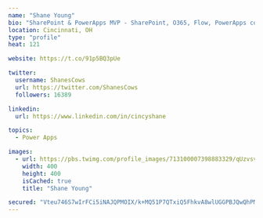 ```yaml
---
name: "Shane Young"
bio: "SharePoint & PowerApps MVP - SharePoint, O365, Flow, PowerApps consulting? @PowerApps911 | Pure Snark? You found it."
location: Cincinnati, OH
type: "profile"
heat: 121

website: https://t.co/91p5BQ3pUe

twitter:
  username: ShanesCows
  url: https://twitter.com/ShanesCows
  followers: 16389

linkedin:
  url: https://www.linkedin.com/in/cincyshane

topics:
  - Power Apps

images:
  - url: https://pbs.twimg.com/profile_images/713100007398883329/qUzvsvQ3_400x400.jpg
    width: 400
    height: 400
    isCached: true
    title: "Shane Young"

secured: "Vteu746S7wIrFCi5iNAJQPMOIX/k+MQ51P7QTxiQ5FhkvA8wlUGGPBJQwQhPMEAlWo8qyvdyJkTKmAu1Tn3xZblPEZVZ9603ql0vWO1QqPQRbGK/0YfhKemVEV2sPvxC3688zCnhp5hYa1t6CzohsC/Bz3s+711PPxfuY/U4sz+veL+Fy+clvAyIp2YtMs960+k6ZkVnFTAsnkiQ7GfgO7TUCODZYQjwSwjto9NxcKa0KsmGLo7GVZEVrIUO0wWpChrF4E3xJzpRdKZh5a1ZkSYjjhstJpaSHfIvLWg/druAFevLBLt5Z3SeNd4LTHxTur9mZdaLsjOt33FGUG6/99scueNxt4OubRIGzozW6l9m0p6hTfmNFcLjULlUgr5ipV0X4+dX0ojOvLlaYqrBXw1jI+oOkPK/njCHRyMsTa0=;jcXbxXW3iy3tug5yLVvQrw=="
---
```


